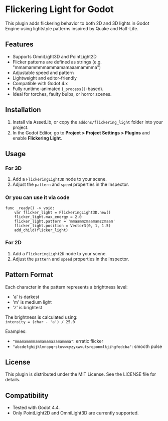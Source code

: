 # Flickering Light for Godot

This plugin adds flickering behavior to both 2D and 3D lights in Godot Engine using lightstyle patterns inspired by Quake and Half-Life.

## Features

- Supports OmniLight3D and PointLight2D
- Flicker patterns are defined as strings (e.g. "mmamammmmammamamaaamammma")
- Adjustable speed and pattern
- Lightweight and editor-friendly
- Compatible with Godot 4.x
- Fully runtime-animated (`_process()`-based).
- Ideal for torches, faulty bulbs, or horror scenes.


## Installation

1. Install via AssetLib, or copy the `addons/flickering_light` folder into your project.
2. In the Godot Editor, go to **Project > Project Settings > Plugins** and enable **Flickering Light**.

## Usage

### For 3D

1. Add a `FlickeringLight3D` node to your scene.
2. Adjust the `pattern` and `speed` properties in the Inspector.

### Or you can use it via code

```gdscript
func _ready() -> void:
    var flicker_light = FlickeringLight3D.new()
    flicker_light.max_energy = 2.0
    flicker_light.pattern = 'mmaammzmaamamzzmaam'
    flicker_light.position = Vector3(0, 1, 1.5)
    add_child(flicker_light)
```

### For 2D

1. Add a `FlickeringLight2D` node to your scene.
2. Adjust the `pattern` and `speed` properties in the Inspector.

## Pattern Format

Each character in the pattern represents a brightness level:

- 'a' is darkest
- 'm' is medium light
- 'z' is brightest

The brightness is calculated using:  
`intensity = (char - 'a') / 25.0`

Examples:

- `"mmamammmmammamamaaamammma"`: erratic flicker
- `"abcdefghijklmnopqrstuvwxyzyxwvutsrqponmlkjihgfedcba"`: smooth pulse

## License

This plugin is distributed under the MIT License. See the LICENSE file for details.

## Compatibility

- Tested with Godot 4.4.
- Only PointLight2D and OmniLight3D are currently supported.

